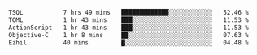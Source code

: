 <!--START_SECTION:waka-->

```txt
TSQL           7 hrs 49 mins   █████████████░░░░░░░░░░░░   52.46 %
TOML           1 hr 43 mins    ███░░░░░░░░░░░░░░░░░░░░░░   11.53 %
ActionScript   1 hr 43 mins    ███░░░░░░░░░░░░░░░░░░░░░░   11.53 %
Objective-C    1 hr 8 mins     ██░░░░░░░░░░░░░░░░░░░░░░░   07.63 %
Ezhil          40 mins         █░░░░░░░░░░░░░░░░░░░░░░░░   04.48 %
```

<!--END_SECTION:waka-->